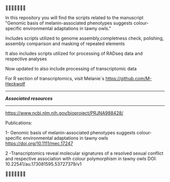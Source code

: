 :owl::owl::owl::owl::owl::owl::owl:

In this repository you will find the scripts related to the manuscript "Genomic basis of melanin-associated phenotypes suggests colour-specific environmental adaptations in tawny owls."

Includes scripts utilized to genome assembly,completness check, polishing, assembly comparison and masking of repeated elements

It also includes scripts utilized for processing of RADseq data and respective analyses

Now updated to also include processing of transcriptomic data

For R section of transcriptomics, visit Melanie´s https://github.com/M-Heckwolf

---

***Associated resources***

--- 

https://www.ncbi.nlm.nih.gov/bioproject/PRJNA988428/

Publications:

1- Genomic basis of melanin-associated phenotypes suggests colour-specific environmental adaptations in tawny owls
https://doi.org/10.1111/mec.17247

2 -Transcriptomics reveal molecular signatures of a resolved sexual conflict and respective association with colour polymorphism in tawny owls
DOI: 10.22541/au.173081595.53727379/v1

:owl::owl::owl::owl::owl::owl::owl:


